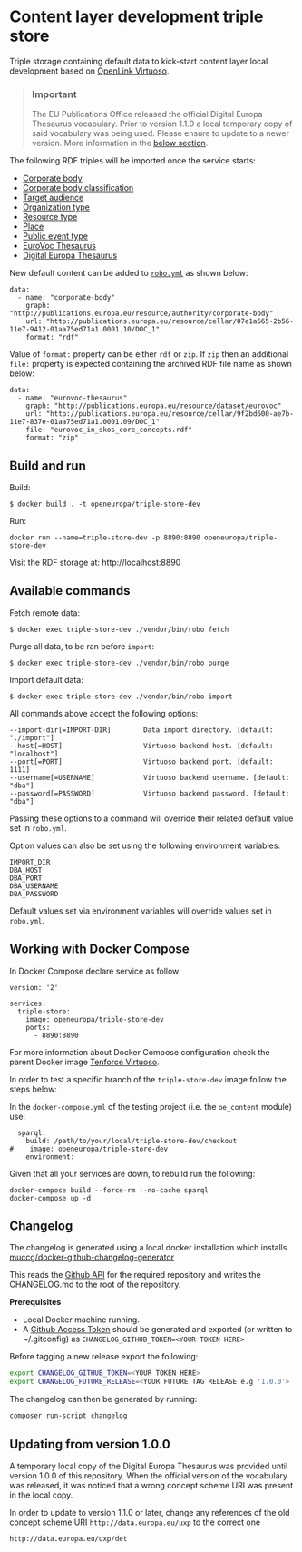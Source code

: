 # Content layer development triple store

Triple storage containing default data to kick-start content layer local development
based on [OpenLink Virtuoso](https://virtuoso.openlinksw.com).

> ### Important
> The EU Publications Office released the official Digital Europa Thesaurus vocabulary. Prior to version 1.1.0 a local
> temporary copy of said vocabulary was being used. Please ensure to update to a newer version. More information
> in the [below section](#updating-from-version-1.0.0).

The following RDF triples will be imported once the service starts:

- [Corporate body](http://publications.europa.eu/resource/distribution/corporate-body/20190220-0/rdf/skos_ap_act/corporatebodies-skos-ap-act.rdf)
- [Corporate body classification](http://publications.europa.eu/resource/distribution/corporate-body-classification/20180926-0/rdf/skos_core/corporate-body-classification-skos.rdf)
- [Target audience](http://publications.europa.eu/resource/cellar/4cb35e04-75c5-11e7-b2f2-01aa75ed71a1.0001.08/DOC_1)  
- [Organization type](http://publications.europa.eu/resource/cellar/a8bcd901-17b8-11e8-ac73-01aa75ed71a1.0001.06/DOC_1)  
- [Resource type](http://publications.europa.eu/resource/cellar/07fa8597-2b56-11e7-9412-01aa75ed71a1.0001.10/DOC_1)
- [Place](http://publications.europa.eu/resource/distribution/place/20181212-0/rdf/skos_core/places-skos.rdf)
- [Public event type](http://publications.europa.eu/resource/distribution/public-event-type/20180926-0/rdf/skos_core/public-event-type-skos.rdf)
- [EuroVoc Thesaurus](http://publications.europa.eu/resource/cellar/9f2bd600-ae7b-11e7-837e-01aa75ed71a1.0001.09/DOC_1)
- [Digital Europa Thesaurus](http://publications.europa.eu/resource/cellar/1deb8f26-d93d-11e9-9c4e-01aa75ed71a1.0001.01/DOC_1)

New default content can be added to [`robo.yml`](./robo.yml) as shown below:

```
data:
  - name: "corporate-body"
    graph: "http://publications.europa.eu/resource/authority/corporate-body"
    url: "http://publications.europa.eu/resource/cellar/07e1a665-2b56-11e7-9412-01aa75ed71a1.0001.10/DOC_1"
    format: "rdf"
```

Value of `format:` property can be either `rdf` or `zip`. If `zip` then an additional `file:` property is expected
containing the archived RDF file name as shown below:

```
data:
  - name: "eurovoc-thesaurus"
    graph: "http://publications.europa.eu/resource/dataset/eurovoc"
    url: "http://publications.europa.eu/resource/cellar/9f2bd600-ae7b-11e7-837e-01aa75ed71a1.0001.09/DOC_1"
    file: "eurovoc_in_skos_core_concepts.rdf"
    format: "zip"
``` 

## Build and run

Build:

```
$ docker build . -t openeuropa/triple-store-dev
```

Run:

```
docker run --name=triple-store-dev -p 8890:8890 openeuropa/triple-store-dev
```

Visit the RDF storage at: http://localhost:8890

## Available commands

Fetch remote data:

```
$ docker exec triple-store-dev ./vendor/bin/robo fetch
```

Purge all data, to be ran before `import`:

```
$ docker exec triple-store-dev ./vendor/bin/robo purge
```

Import default data:

```
$ docker exec triple-store-dev ./vendor/bin/robo import
```

All commands above accept the following options:

```
--import-dir[=IMPORT-DIR]        Data import directory. [default: "./import"]
--host[=HOST]                    Virtuoso backend host. [default: "localhost"]
--port[=PORT]                    Virtuoso backend port. [default: 1111]
--username[=USERNAME]            Virtuoso backend username. [default: "dba"]
--password[=PASSWORD]            Virtuoso backend password. [default: "dba"]
```

Passing these options to a command will override their related default value set in `robo.yml`.

Option values can also be set using the following environment variables:

```
IMPORT_DIR
DBA_HOST
DBA_PORT
DBA_USERNAME
DBA_PASSWORD
```

Default values set via environment variables will override values set in `robo.yml`.

## Working with Docker Compose

In Docker Compose declare service as follow:

```
version: '2'

services:
  triple-store:
    image: openeuropa/triple-store-dev
    ports:
      - 8890:8890
```

For more information about Docker Compose configuration check the parent Docker image
[Tenforce Virtuoso](https://hub.docker.com/r/tenforce/virtuoso/).

In order to test a specific branch of the `triple-store-dev` image follow the steps below:

In the `docker-compose.yml` of the testing project (i.e. the `oe_content` module) use:

```
  sparql:
    build: /path/to/your/local/triple-store-dev/checkout
#    image: openeuropa/triple-store-dev
    environment:
```

Given that all your services are down, to rebuild run the following:

```
docker-compose build --force-rm --no-cache sparql 
docker-compose up -d
```

## Changelog

The changelog is generated using a local docker installation which installs 
[muccg/docker-github-changelog-generator](https://github.com/muccg/docker-github-changelog-generator)

This reads the [Github API](https://api.github.com/repos/openeuropa/triple-store-dev) for the required repository and
writes the CHANGELOG.md to the root of the repository.

**Prerequisites**

- Local Docker machine running.
- A [Github Access Token](https://github.com/settings/tokens) should be generated and exported (or written to ~/.gitconfig) 
  as `CHANGELOG_GITHUB_TOKEN=<YOUR TOKEN HERE>`  

Before tagging a new release export the following:

```bash
export CHANGELOG_GITHUB_TOKEN=<YOUR TOKEN HERE>
export CHANGELOG_FUTURE_RELEASE=<YOUR FUTURE TAG RELEASE e.g '1.0.0'>
```

The changelog can then be generated by running:

```bash
composer run-script changelog
```

## Updating from version 1.0.0

A temporary local copy of the Digital Europa Thesaurus was provided until version 1.0.0 of this repository. When the
official version of the vocabulary was released, it was noticed that a wrong concept scheme URI was present in the local
copy.

In order to update to version 1.1.0 or later, change any references of the old concept scheme URI
`http://data.europa.eu/uxp` to the correct one
```
http://data.europa.eu/uxp/det
```
